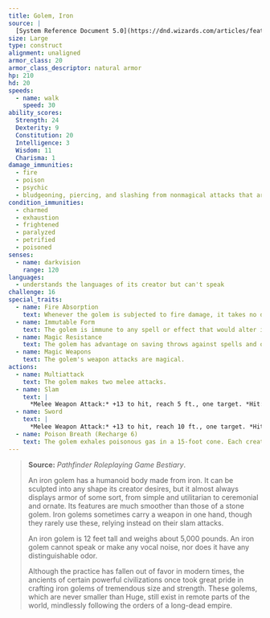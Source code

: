 ```yaml
---
title: Golem, Iron
source: |
  [System Reference Document 5.0](https://dnd.wizards.com/articles/features/systems-reference-document-srd)
size: Large
type: construct
alignment: unaligned
armor_class: 20
armor_class_descriptor: natural armor
hp: 210
hd: 20
speeds:
  - name: walk
    speed: 30
ability_scores:
  Strength: 24
  Dexterity: 9
  Constitution: 20
  Intelligence: 3
  Wisdom: 11
  Charisma: 1
damage_immunities:
  - fire
  - poison
  - psychic
  - bludgeoning, piercing, and slashing from nonmagical attacks that aren't adamantine
condition_immunities:
  - charmed
  - exhaustion
  - frightened
  - paralyzed
  - petrified
  - poisoned
senses:
  - name: darkvision
    range: 120
languages:
  - understands the languages of its creator but can't speak
challenge: 16
special_traits:
  - name: Fire Absorption
    text: Whenever the golem is subjected to fire damage, it takes no damage and instead regains a number of hit points equal to the fire damage dealt.
  - name: Immutable Form
    text: The golem is immune to any spell or effect that would alter its form.
  - name: Magic Resistance
    text: The golem has advantage on saving throws against spells and other magical effects.
  - name: Magic Weapons
    text: The golem's weapon attacks are magical.
actions:
  - name: Multiattack
    text: The golem makes two melee attacks.
  - name: Slam
    text: |
      *Melee Weapon Attack:* +13 to hit, reach 5 ft., one target. *Hit:* 20 (3d8 + 7) bludgeoning damage.
  - name: Sword
    text: |
      *Melee Weapon Attack:* +13 to hit, reach 10 ft., one target. *Hit:* 23 (3d10 + 7) slashing damage.
  - name: Poison Breath (Recharge 6)
    text: The golem exhales poisonous gas in a 15-foot cone. Each creature in that area must make a DC 19 Constitution saving throw, taking 45 (10d8) poison damage on a failed save, or half as much damage on a successful one.
---
```


> **Source:** *Pathfinder Roleplaying Game Bestiary*.
>
> An iron golem has a humanoid body made from iron. It can be sculpted into any shape its creator desires, but it almost always displays armor of some sort, from simple and utilitarian to ceremonial and ornate. Its features are much smoother than those of a stone golem. Iron golems sometimes carry a weapon in one hand, though they rarely use these, relying instead on their slam attacks.
>
> An iron golem is 12 feet tall and weighs about 5,000 pounds. An iron golem cannot speak or make any vocal noise, nor does it have any distinguishable odor.
>
> Although the practice has fallen out of favor in modern times, the ancients of certain powerful civilizations once took great pride in crafting iron golems of tremendous size and strength. These golems, which are never smaller than Huge, still exist in remote parts of the world, mindlessly following the orders of a long-dead empire.
